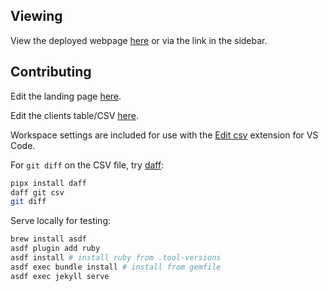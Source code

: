## Viewing

View the deployed webpage [here](https://nostorg.github.io/clients/) or via the link in the sidebar.

## Contributing

Edit the landing page [here](index.md).

Edit the clients table/CSV [here](_data/clients.csv).

Workspace settings are included for use with the [Edit csv](https://marketplace.visualstudio.com/items?itemName=janisdd.vscode-edit-csv) extension for VS Code.

For `git diff` on the CSV file, try [daff](https://github.com/paulfitz/daff):

```bash
pipx install daff
daff git csv
git diff
```

Serve locally for testing:

```bash
brew install asdf
asdf plugin add ruby
asdf install # install ruby from .tool-versions
asdf exec bundle install # install from gemfile
asdf exec jekyll serve
```
